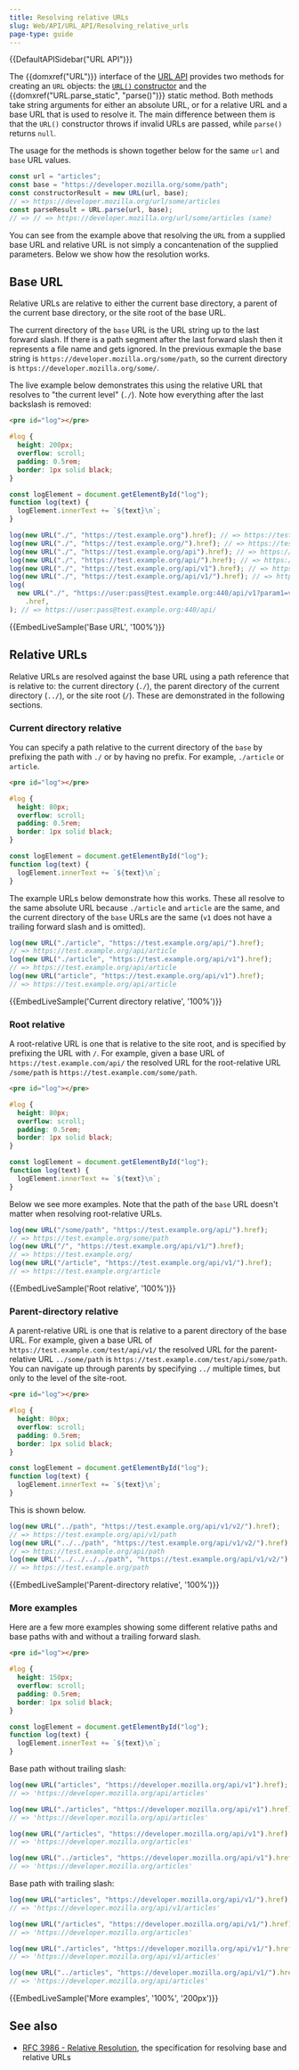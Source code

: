```yaml
---
title: Resolving relative URLs
slug: Web/API/URL_API/Resolving_relative_urls
page-type: guide
---
```


{{DefaultAPISidebar("URL API")}}

The {{domxref("URL")}} interface of the [URL API](/en-US/docs/Web/API/URL_API) provides two methods for creating an `URL` objects: the [`URL()` constructor](/en-US/docs/Web/API/URL/URL) and the {{domxref("URL.parse_static", "parse()")}} static method.
Both methods take string arguments for either an absolute URL, or for a relative URL and a base URL that is used to resolve it.
The main difference between them is that the `URL()` constructor throws if invalid URLs are passed, while `parse()` returns `null`.

The usage for the methods is shown together below for the same `url` and `base` URL values.

```js
const url = "articles";
const base = "https://developer.mozilla.org/some/path";
const constructorResult = new URL(url, base);
// => https://developer.mozilla.org/url/some/articles
const parseResult = URL.parse(url, base);
// => // => https://developer.mozilla.org/url/some/articles (same)
```

You can see from the example above that resolving the `URL` from a supplied base URL and relative URL is not simply a concantenation of the supplied parameters.
Below we show how the resolution works.

## Base URL

Relative URLs are relative to either the current base directory, a parent of the current base directory, or the site root of the base URL.

The current directory of the `base` URL is the URL string up to the last forward slash.
If there is a path segment after the last forward slash then it represents a file name and gets ignored.
In the previous exmaple the base string is `https://developer.mozilla.org/some/path`, so the current directory is `https://developer.mozilla.org/some/`.

The live example below demonstrates this using the relative URL that resolves to "the current level" (`./`).
Note how everything after the last backslash is removed:

```html hidden
<pre id="log"></pre>
```

```css hidden
#log {
  height: 200px;
  overflow: scroll;
  padding: 0.5rem;
  border: 1px solid black;
}
```

```js hidden
const logElement = document.getElementById("log");
function log(text) {
  logElement.innerText += `${text}\n`;
}
```

```js
log(new URL("./", "https://test.example.org").href); // => https://test.example.org/
log(new URL("./", "https://test.example.org/").href); // => https://test.example.org/
log(new URL("./", "https://test.example.org/api").href); // => https://test.example.org/
log(new URL("./", "https://test.example.org/api/").href); // => https://test.example.org/api/
log(new URL("./", "https://test.example.org/api/v1").href); // => https://test.example.org/api/
log(new URL("./", "https://test.example.org/api/v1/").href); // => https://test.example.org/api/v1/
log(
  new URL("./", "https://user:pass@test.example.org:440/api/v1?param1=val1")
    .href,
); // => https://user:pass@test.example.org:440/api/
```

{{EmbedLiveSample('Base URL', '100%')}}

## Relative URLs

Relative URLs are resolved against the base URL using a path reference that is relative to: the current directory (`./`), the parent directory of the current directory (`../`), or the site root (`/`).
These are demonstrated in the following sections.

### Current directory relative

You can specify a path relative to the current directory of the `base` by prefixing the path with `./` or by having no prefix.
For example, `./article` or `article`.

```html hidden
<pre id="log"></pre>
```

```css hidden
#log {
  height: 80px;
  overflow: scroll;
  padding: 0.5rem;
  border: 1px solid black;
}
```

```js hidden
const logElement = document.getElementById("log");
function log(text) {
  logElement.innerText += `${text}\n`;
}
```

The example URLs below demonstrate how this works.
These all resolve to the same absolute URL because `./article` and `article` are the same, and the current directory of the `base` URLs are the same (`v1` does not have a trailing forward slash and is omitted).

```js
log(new URL("./article", "https://test.example.org/api/").href);
// => https://test.example.org/api/article
log(new URL("./article", "https://test.example.org/api/v1").href);
// => https://test.example.org/api/article
log(new URL("article", "https://test.example.org/api/v1").href);
// => https://test.example.org/api/article
```

{{EmbedLiveSample('Current directory relative', '100%')}}

### Root relative

A root-relative URL is one that is relative to the site root, and is specified by prefixing the URL with `/`.
For example, given a base URL of `https://test.example.com/api/` the resolved URL for the root-relative URL `/some/path` is `https://test.example.com/some/path`.

```html hidden
<pre id="log"></pre>
```

```css hidden
#log {
  height: 80px;
  overflow: scroll;
  padding: 0.5rem;
  border: 1px solid black;
}
```

```js hidden
const logElement = document.getElementById("log");
function log(text) {
  logElement.innerText += `${text}\n`;
}
```

Below we see more examples.
Note that the path of the `base` URL doesn't matter when resolving root-relative URLs.

```js
log(new URL("/some/path", "https://test.example.org/api/").href);
// => https://test.example.org/some/path
log(new URL("/", "https://test.example.org/api/v1/").href);
// => https://test.example.org/
log(new URL("/article", "https://test.example.org/api/v1/").href);
// => https://test.example.org/article
```

{{EmbedLiveSample('Root relative', '100%')}}

### Parent-directory relative

A parent-relative URL is one that is relative to a parent directory of the base URL.
For example, given a base URL of `https://test.example.com/test/api/v1/` the resolved URL for the parent-relative URL `../some/path` is `https://test.example.com/test/api/some/path`.
You can navigate up through parents by specifying `../` multiple times, but only to the level of the site-root.

```html hidden
<pre id="log"></pre>
```

```css hidden
#log {
  height: 80px;
  overflow: scroll;
  padding: 0.5rem;
  border: 1px solid black;
}
```

```js hidden
const logElement = document.getElementById("log");
function log(text) {
  logElement.innerText += `${text}\n`;
}
```

This is shown below.

```js
log(new URL("../path", "https://test.example.org/api/v1/v2/").href);
// => https://test.example.org/api/v1/path
log(new URL("../../path", "https://test.example.org/api/v1/v2/").href);
// => https://test.example.org/api/path
log(new URL("../../../../path", "https://test.example.org/api/v1/v2/").href);
// => https://test.example.org/path
```

{{EmbedLiveSample('Parent-directory relative', '100%')}}

### More examples

Here are a few more examples showing some different relative paths and base paths with and without a trailing forward slash.

```html hidden
<pre id="log"></pre>
```

```css hidden
#log {
  height: 150px;
  overflow: scroll;
  padding: 0.5rem;
  border: 1px solid black;
}
```

```js hidden
const logElement = document.getElementById("log");
function log(text) {
  logElement.innerText += `${text}\n`;
}
```

Base path without trailing slash:

```js
log(new URL("articles", "https://developer.mozilla.org/api/v1").href);
// => 'https://developer.mozilla.org/api/articles'

log(new URL("./articles", "https://developer.mozilla.org/api/v1").href);
// => 'https://developer.mozilla.org/api/articles'

log(new URL("/articles", "https://developer.mozilla.org/api/v1").href);
// => 'https://developer.mozilla.org/articles'

log(new URL("../articles", "https://developer.mozilla.org/api/v1").href);
// => 'https://developer.mozilla.org/articles'
```

Base path with trailing slash:

```js
log(new URL("articles", "https://developer.mozilla.org/api/v1/").href);
// => 'https://developer.mozilla.org/api/v1/articles'

log(new URL("/articles", "https://developer.mozilla.org/api/v1/").href);
// => 'https://developer.mozilla.org/articles'

log(new URL("./articles", "https://developer.mozilla.org/api/v1/").href);
// => 'https://developer.mozilla.org/api/v1/articles'

log(new URL("../articles", "https://developer.mozilla.org/api/v1/").href);
// => 'https://developer.mozilla.org/api/articles'
```

{{EmbedLiveSample('More examples', '100%', '200px')}}

## See also

- [RFC 3986 - Relative Resolution](https://datatracker.ietf.org/doc/html/rfc3986.html#section-5.2), the specification for resolving base and relative URLs
